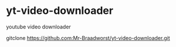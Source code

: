 # yt-video-downloader
youtube video downloader


gitclone https://github.com:Mr-Braadworst/yt-video-downloader.git

